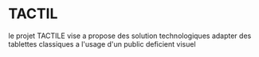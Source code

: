 # TACTIL
le projet TACTILE vise a propose des solution technologiques adapter des tablettes classiques a l'usage d'un public deficient visuel
